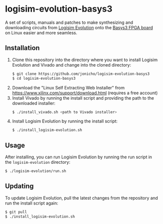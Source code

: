 # logisim-evolution-basys3

A set of scripts, manuals and patches to make synthesizing and downloading circuits from [Logisim Evolution](https://github.com/logisim-evolution/logisim-evolution) onto the [Basys3 FPGA board](https://digilent.com/reference/programmable-logic/basys-3/start) on Linux easier and more seamless.

## Installation

1. Clone this repository into the directory where you want to install Logisim Evolution and Vivado and change into the cloned directory:
    ```bash
    $ git clone https://github.com/jonicho/logisim-evolution-basys3
    $ cd logisim-evolution-basys3
    ```
2. Download the "Linux Self Extracting Web Installer" from https://www.xilinx.com/support/download.html (requires a free account)
3. Install Vivado by running the install script and providing the path to the downloaded installer:
    ```bash
    $ ./install_vivado.sh <path to Vivado installer>
    ```
4. Install Logisim Evolution by running the install script:
    ```bash
    $ ./install_logisim-evolution.sh
    ```

## Usage
After installing, you can run Logisim Evolution by running the run script in the `logisim-evolution` directory:
```bash
$ ./logisim-evolution/run.sh
```

## Updating
To update Logisim Evolution, pull the latest changes from the repository and run the install script again:
```bash
$ git pull
$ ./install_logisim-evolution.sh
```
